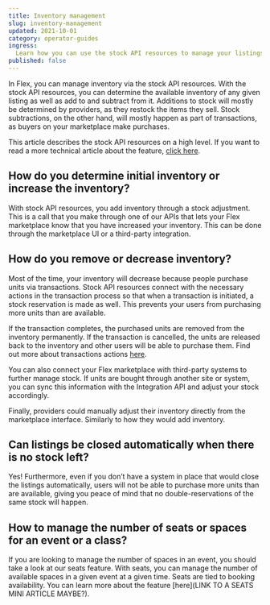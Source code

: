 ```yaml
---
title: Inventory management
slug: inventory-management
updated: 2021-10-01
category: operator-guides
ingress:
  Learn how you can use the stock API resources to manage your listings inventory
published: false
---
```


In Flex, you can manage inventory via the stock API resources. With the stock API resources, you can determine the available inventory of any given listing as well as add to and subtract from it. Additions to stock will mostly be determined by providers, as they restock the items they sell. Stock subtractions, on the other hand, will mostly happen as part of transactions, as buyers on your marketplace make purchases.

This article describes the stock API resources on a high level. If you want to read a more technical article about the feature, [click here](https://www.sharetribe.com/docs/references/stock/). 

## How do you determine initial inventory or increase the inventory?

With stock API resources, you add inventory through a stock adjustment. This is a call that you make through one of our APIs that lets your Flex marketplace know that you have increased your inventory. This can be done through the marketplace UI or a third-party integration.

## How do you remove or decrease inventory?

Most of the time, your inventory will decrease because people purchase units via transactions. Stock API resources connect with the necessary actions in the transaction process so that when a transaction is initiated, a stock reservation is made as well. This prevents your users from purchasing more units than are available. 

If the transaction completes, the purchased units are removed from the inventory permanently. If the transaction is cancelled, the units are released back to the inventory and other users will be able to purchase them. Find out more about transactions actions [here](https://www.sharetribe.com/docs/references/transaction-process-actions/#stock-reservations).

You can also connect your Flex marketplace with third-party systems to further manage stock. If units are bought through another site or system, you can sync this information with the Integration API and adjust your stock accordingly.

Finally, providers could manually adjust their inventory directly from the marketplace interface. Similarly to how they would add inventory. 

## Can listings be closed automatically when there is no stock left?

Yes! Furthermore, even if you don’t have a system in place that would close the listings automatically, users will not be able to purchase more units than are available, giving you peace of mind that no double-reservations of the same stock will happen. 

## How to manage the number of seats or spaces for an event or a class?

If you are looking to manage the number of spaces in an event, you should take a look at our seats feature. With seats, you can manage the number of available spaces in a given event at a given time. Seats are tied to booking availability. You can learn more about the feature [here](LINK TO A SEATS MINI ARTICLE MAYBE?).
